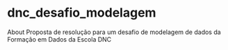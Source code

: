 # dnc_desafio_modelagem
About Proposta de resolução para um desafio de modelagem de dados da Formação em Dados da Escola DNC
